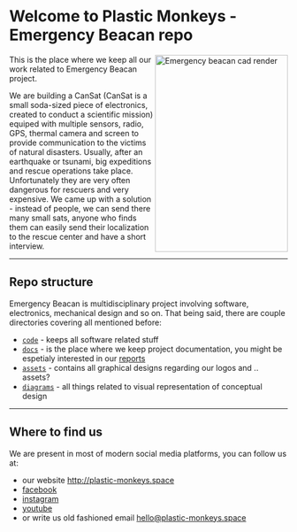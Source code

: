 # Welcome to Plastic Monkeys - Emergency Beacan repo

<img src="https://static.wixstatic.com/media/1deb81_0d41e1c3a6934c5c9e7dc7eb9a1f9b9e~mv2.png/v1/fill/w_437,h_858,al_c,usm_0.66_1.00_0.01/Untitled-2.png" align="right"
     title="Emergency beacan cad render" width="240" height="356">

This is the place where we keep all our work related to Emergency Beacan project.

We are building a CanSat (CanSat is a small soda-sized piece of electronics, created to conduct a scientific mission) equiped with multiple sensors, radio, GPS, thermal camera and screen to provide communication to the victims of natural disasters. Usually, after an earthquake or tsunami, big expeditions and rescue operations take place. Unfortunately they are very often dangerous for rescuers and very expensive. We came up with a solution - instead of people, we can send there many small sats, anyone who finds them can easily send their localization to the rescue center and have a short interview. 

----

## Repo structure

Emergency Beacan is multidisciplinary project involving software, electronics, mechanical design and so on. That being said, there are couple directories covering all mentioned before:

  - [`code`](code/) - keeps all software related stuff
  - [`docs`](docs/) - is the place where we keep project documentation, you might be espetialy interested in our [reports](docs/reports)
  - [`assets`](assets/) - contains all graphical designs regarding our logos and .. assets?
  - [`diagrams`](diagrams/) - all things related to visual representation of conceptual design

----

## Where to find us

We are present in most of modern social media platforms, you can follow us at:
  - our website <http://plastic-monkeys.space>
  - [facebook](https://www.facebook.com/pmcansat/)
  - [instagram](https://www.instagram.com/pmcansat/)
  - [youtube](https://www.youtube.com/channel/UCQk3wuW7xEt5WVLtaiRNTGQ)
  - or write us old fashioned email <hello@plastic-monkeys.space>
